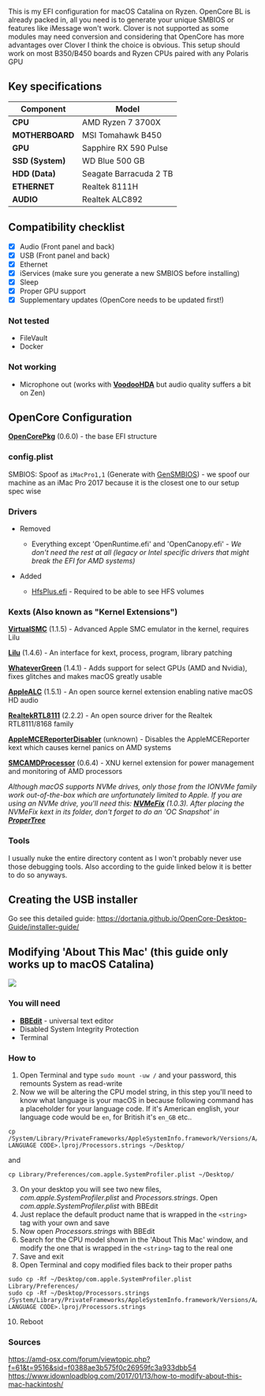 This is my EFI configuration for macOS Catalina on Ryzen.
OpenCore BL is already packed in, all you need is to generate your unique SMBIOS or features like iMessage won't work.
Clover is not supported as some modules may need conversion and considering that OpenCore has more advantages over Clover I think the choice is obvious.
This setup should work on most B350/B450 boards and Ryzen CPUs paired with any Polaris GPU

## Key specifications

| Component | Model |
| --------- | ----- |
| **CPU** | AMD Ryzen 7 3700X |
| **MOTHERBOARD** | MSI Tomahawk B450 |
| **GPU** | Sapphire RX 590 Pulse |
| **SSD (System)** | WD Blue 500 GB |
| **HDD (Data)** | Seagate Barracuda 2 TB |
| **ETHERNET** | Realtek 8111H |
| **AUDIO** | Realtek ALC892 |

## Compatibility checklist
- [x] Audio (Front panel and back)
- [x] USB (Front panel and back)
- [x] Ethernet
- [x] iServices (make sure you generate a new SMBIOS before installing)
- [x] Sleep
- [x] Proper GPU support
- [x] Supplementary updates (OpenCore needs to be updated first!)

### Not tested
* FileVault
* Docker

### Not working
* Microphone out (works with **[VoodooHDA](https://sourceforge.net/projects/voodoohda/)** but audio quality suffers a bit on Zen)

## OpenCore Configuration

**[OpenCorePkg](https://github.com/acidanthera/OpenCorePkg.git)** (0.6.0) - the base EFI structure

### config.plist

SMBIOS: Spoof as `iMacPro1,1` (Generate with [GenSMBIOS](https://github.com/corpnewt/GenSMBIOS)) - we spoof our machine as an iMac Pro 2017 because it is the closest one to our setup spec wise

### Drivers

* Removed
   - Everything except 'OpenRuntime.efi' and 'OpenCanopy.efi' - _We don't need the rest at all (legacy or Intel specific drivers that might break the EFI for AMD systems)_

* Added
   - [HfsPlus.efi](https://github.com/acidanthera/OcBinaryData/blob/master/Drivers/HfsPlus.efi) - Required to be able to see HFS volumes

### Kexts (Also known as "Kernel Extensions")

**[VirtualSMC](https://github.com/acidanthera/VirtualSMC)** (1.1.5) - Advanced Apple SMC emulator in the kernel, requires Lilu

**[Lilu](https://github.com/acidanthera/Lilu)** (1.4.6) - An interface for kext, process, program, library patching

**[WhateverGreen](https://github.com/acidanthera/WhateverGreen)** (1.4.1) - Adds support for select GPUs (AMD and Nvidia), fixes glitches and makes macOS greatly usable

**[AppleALC](https://github.com/acidanthera/AppleALC)** (1.5.1) - An open source kernel extension enabling native macOS HD audio

**[RealtekRTL8111](https://github.com/Mieze/RTL8111_driver_for_OS_X)** (2.2.2) - An open source driver for the Realtek RTL8111/8168 family

**[AppleMCEReporterDisabler](https://github.com/acidanthera/bugtracker/files/3703498/AppleMCEReporterDisabler.kext.zip)** (unknown) - Disables the AppleMCEReporter kext which causes kernel panics on AMD systems

**[SMCAMDProcessor](https://github.com/trulyspinach/SMCAMDProcessor)** (0.6.4) - XNU kernel extension for power management and monitoring of AMD processors

_Although macOS supports NVMe drives, only those from the IONVMe family work out-of-the-box which are unfortunately limited to Apple. If you are using an NVMe drive, you'll need this: **[NVMeFix](https://github.com/acidanthera/NVMeFix)** (1.0.3).
After placing the NVMeFix kext in its folder, don't forget to do an 'OC Snapshot' in **[ProperTree](https://github.com/corpnewt/ProperTree)**_

### Tools

I usually nuke the entire directory content as I won't probably never use those debugging tools.
Also according to the guide linked below it is better to do so anyways.

## Creating the USB installer

Go see this detailed guide: <https://dortania.github.io/OpenCore-Desktop-Guide/installer-guide/>

## Modifying 'About This Mac' (this guide only works up to macOS Catalina)

![](https://github.com/hejsekvojtech/ryzentosh/blob/master/Res/AboutThisMac.png)

### You will need
* **[BBEdit](https://www.barebones.com/products/bbedit/download.html)** - universal text editor
* Disabled System Integrity Protection
* Terminal

### How to
1) Open Terminal and type `sudo mount -uw /` and your password, this remounts System as read-write
2) Now we will be altering the CPU model string, in this step you'll need to know what language is your macOS in because following command has a placeholder for your language code.
If it's American english, your language code would be `en`, for British it's `en_GB` etc..

```
cp /System/Library/PrivateFrameworks/AppleSystemInfo.framework/Versions/A/Resources/<YOUR LANGUAGE CODE>.lproj/Processors.strings ~/Desktop/
```

and

```
cp Library/Preferences/com.apple.SystemProfiler.plist ~/Desktop/
```

3) On your desktop you will see two new files, _com.apple.SystemProfiler.plist_ and _Processors.strings_. Open _com.apple.SystemProfiler.plist_ with BBEdit
4) Just replace the default product name that is wrapped in the `<string>` tag with your own and save
5) Now open _Processors.strings_ with BBEdit
6) Search for the CPU model shown in the 'About This Mac' window, and modify the one that is wrapped in the `<string>` tag to the real one
7) Save and exit
8) Open Terminal and copy modified files back to their proper paths

```
sudo cp -Rf ~/Desktop/com.apple.SystemProfiler.plist Library/Preferences/
sudo cp -Rf ~/Desktop/Processors.strings /System/Library/PrivateFrameworks/AppleSystemInfo.framework/Versions/A/Resources/<YOUR LANGUAGE CODE>.lproj/Processors.strings
```

10) Reboot

### Sources
<https://amd-osx.com/forum/viewtopic.php?f=61&t=9516&sid=f0388ae3b575f0c26959fc3a933dbb54>
<https://www.idownloadblog.com/2017/01/13/how-to-modify-about-this-mac-hackintosh/>
